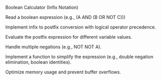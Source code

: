 Boolean Calculator (Infix Notation)

Read a boolean expression (e.g., (A AND (B OR NOT C)))

Implement infix to postfix conversion with logical operator precedence.

Evaluate the postfix expression for different variable values.

Handle multiple negations (e.g., NOT NOT A).

Implement a function to simplify the expression (e.g., double negation elimination, boolean identities).

Optimize memory usage and prevent buffer overflows.
